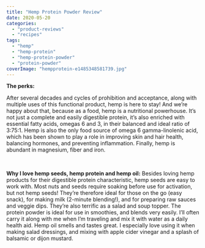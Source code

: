 ```yaml
---
title: "Hemp Protein Powder Review"
date: 2020-05-20
categories: 
  - "product-reviews"
  - "recipes"
tags: 
  - "hemp"
  - "hemp-protein"
  - "hemp-protein-powder"
  - "protein-powder"
coverImage: "hempprotein-e1485348581739.jpg"
---
```


**The perks:**

After several decades and cycles of prohibition and acceptance, along with multiple uses of this functional product, hemp is here to stay! And we’re happy about that, because as a food, hemp is a nutritional powerhouse. It’s not just a complete and easily digestible protein, it’s also enriched with essential fatty acids, omegas 6 and 3, in their balanced and ideal ratio of 3:75:1. Hemp is also the only food source of omega 6 gamma-linolenic acid, which has been shown to play a role in improving skin and hair health, balancing hormones, and preventing inflammation. Finally, hemp is abundant in magnesium, fiber and iron.

 

**Why I love hemp seeds, hemp protein and hemp oil:** Besides loving hemp products for their digestible protein characteristic, hemp seeds are easy to work with. Most nuts and seeds require soaking before use for activation, but not hemp seeds! They’re therefore ideal for those on the go (easy snack), for making milk (2-minute blending!), and for preparing raw sauces and veggie dips. They’re also terrific as a salad and soup topper. The protein powder is ideal for use in smoothies, and blends very easily. I’ll often carry it along with me when I’m traveling and mix it with water as a daily health aid. Hemp oil smells and tastes great. I especially love using it when making salad dressings, and mixing with apple cider vinegar and a splash of balsamic or dijon mustard.
